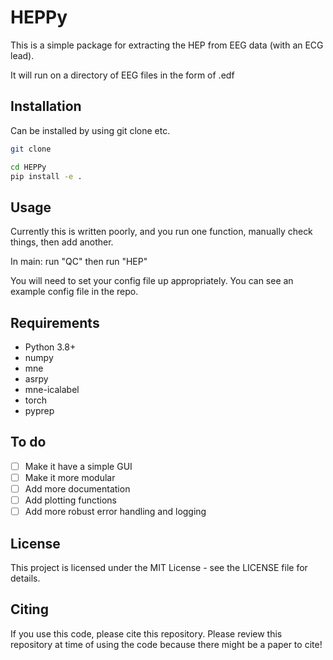 # HEPPy

This is a simple package for extracting the HEP from EEG data (with an ECG lead).

It will run on a directory of EEG files in the form of .edf

## Installation
Can be installed by using git clone etc.

```bash
git clone

cd HEPPy
pip install -e .
```

## Usage
Currently this is written poorly, and you run one function, manually check things, then add another.

In main:
run "QC"
then run "HEP"

You will need to set your config file up appropriately.
You can see an example config file in the repo.


## Requirements
- Python 3.8+
- numpy
- mne
- asrpy
- mne-icalabel
- torch
- pyprep

## To do
- [ ] Make it have a simple GUI
- [ ] Make it more modular
- [ ] Add more documentation
- [ ] Add plotting functions
- [ ] Add more robust error handling and logging

## License
This project is licensed under the MIT License - see the LICENSE file for details.

## Citing
If you use this code, please cite this repository. Please review this repository at time of using the
code because there might be a paper to cite!
